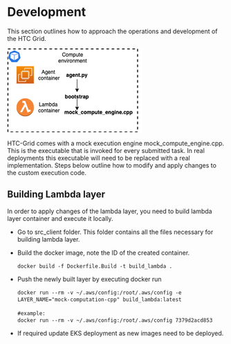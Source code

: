 # Development

This section outlines how to approach the operations and development of the HTC Grid.

![Test](./images/development.png)

HTC-Grid comes with a mock execution engine mock_compute_engine.cpp. This is the executable that is invoked for every submitted task. In real deployments this executable will need to be replaced with a real implementation. Steps below outline how to modify and apply changes to the custom execution code.

## Building Lambda layer

In order to apply changes of the lambda layer, you need to build lambda layer container and execute it locally.

* Go to src_client folder. This folder contains all the files necessary for building lambda layer.
* Build the docker image, note the ID of the created container.
    ```
    docker build -f Dockerfile.Build -t build_lambda .
    ```
* Push the newly built layer by executing docker run
    ```
    docker run --rm -v ~/.aws/config:/root/.aws/config -e LAYER_NAME="mock-computation-cpp" build_lambda:latest

    #example:
    docker run --rm -v ~/.aws/config:/root/.aws/config 7379d2acd853
    ```

* If required update EKS deployment as new images need to be deployed.